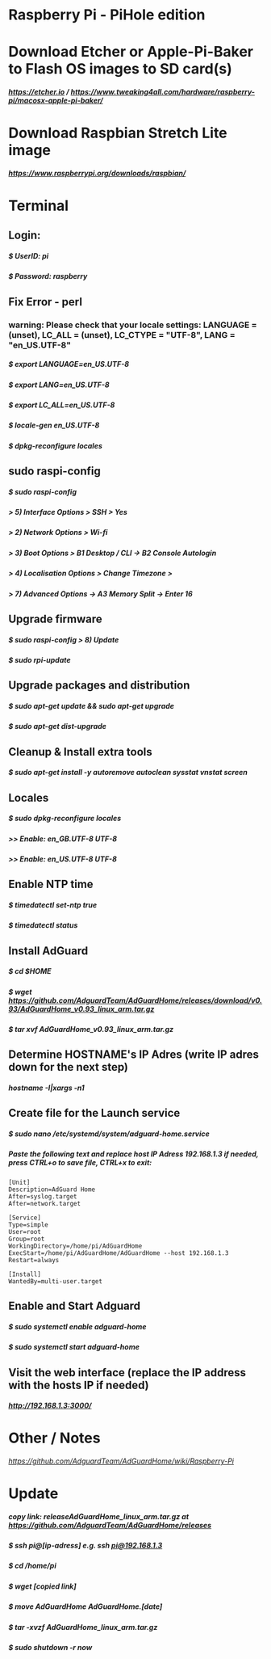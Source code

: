 # Raspberry Pi - PiHole edition

# Download Etcher or Apple-Pi-Baker to Flash OS images to SD card(s)
##### https://etcher.io / https://www.tweaking4all.com/hardware/raspberry-pi/macosx-apple-pi-baker/

# Download Raspbian Stretch Lite image
##### https://www.raspberrypi.org/downloads/raspbian/

# Terminal
## Login:
##### $ UserID: pi
##### $ Password: raspberry

## Fix Error - perl
### warning: Please check that your locale settings: LANGUAGE = (unset), LC_ALL = (unset), LC_CTYPE = "UTF-8", LANG = "en_US.UTF-8"
##### $ export LANGUAGE=en_US.UTF-8
##### $ export LANG=en_US.UTF-8
##### $ export LC_ALL=en_US.UTF-8
##### $ locale-gen en_US.UTF-8
##### $ dpkg-reconfigure locales

## sudo raspi-config
##### $ sudo raspi-config
##### > 5) Interface Options > SSH > Yes
##### > 2) Network Options > Wi-fi
##### > 3) Boot Options > B1 Desktop / CLI -> B2 Console Autologin
##### > 4) Localisation Options > Change Timezone > 
##### > 7) Advanced Options -> A3 Memory Split -> Enter 16

## Upgrade firmware
##### $ sudo raspi-config > 8) Update
##### $ sudo rpi-update

## Upgrade packages and distribution
##### $ sudo apt-get update && sudo apt-get upgrade
##### $ sudo apt-get dist-upgrade

## Cleanup & Install extra tools
##### $ sudo apt-get install -y autoremove autoclean sysstat vnstat screen

## Locales
##### $ sudo dpkg-reconfigure locales
##### >> Enable: en_GB.UTF-8 UTF-8
##### >> Enable: en_US.UTF-8 UTF-8

## Enable NTP time
##### $ timedatectl set-ntp true
##### $ timedatectl status

## Install AdGuard
##### $ cd $HOME
##### $ wget https://github.com/AdguardTeam/AdGuardHome/releases/download/v0.93/AdGuardHome_v0.93_linux_arm.tar.gz

##### $ tar xvf AdGuardHome_v0.93_linux_arm.tar.gz

## Determine HOSTNAME's IP Adres (write IP adres down for the next step)
##### hostname -I|xargs -n1

## Create file for the Launch service
##### $ sudo nano /etc/systemd/system/adguard-home.service
##### Paste the following text and replace host IP Adress 192.168.1.3 if needed, press CTRL+o to save file, CTRL+x to exit:
```
[Unit]
Description=AdGuard Home
After=syslog.target
After=network.target

[Service]
Type=simple
User=root
Group=root
WorkingDirectory=/home/pi/AdGuardHome
ExecStart=/home/pi/AdGuardHome/AdGuardHome --host 192.168.1.3
Restart=always

[Install]
WantedBy=multi-user.target
```

## Enable and Start Adguard
##### $ sudo systemctl enable adguard-home
##### $ sudo systemctl start adguard-home

## Visit the web interface (replace the IP address with the hosts IP if needed)
##### http://192.168.1.3:3000/

# Other / Notes
###### https://github.com/AdguardTeam/AdGuardHome/wiki/Raspberry-Pi

# Update
##### copy link: releaseAdGuardHome_linux_arm.tar.gz at https://github.com/AdguardTeam/AdGuardHome/releases
##### $ ssh pi@[ip-adress] e.g. ssh pi@192.168.1.3
##### $ cd /home/pi
##### $ wget [copied link]
##### $ move AdGuardHome AdGuardHome.[date]
##### $ tar -xvzf AdGuardHome_linux_arm.tar.gz
##### $ sudo shutdown -r now
  
